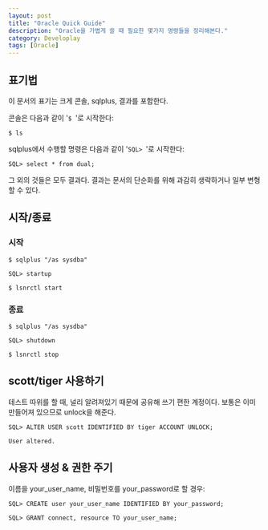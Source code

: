 ```yaml
---
layout: post
title: "Oracle Quick Guide"
description: "Oracle을 가볍게 쓸 때 필요한 몇가지 명령들을 정리해본다."
category: Developlay
tags: [Oracle]
---
```


## 표기법

이 문서의 표기는 크게 콘솔, sqlplus, 결과를 포함한다.

콘솔은 다음과 같이 '`$ `'로 시작한다:

~~~
$ ls
~~~

sqlplus에서 수행할 명령은 다음과 같이 '`SQL> `'로 시작한다:

~~~
SQL> select * from dual;
~~~

그 외의 것들은 모두 결과다.
결과는 문서의 단순화를 위해 과감히 생략하거나 일부 변형할 수 있다.



## 시작/종료

### 시작

~~~
$ sqlplus "/as sysdba"

SQL> startup

$ lsnrctl start
~~~

### 종료

~~~
$ sqlplus "/as sysdba"

SQL> shutdown

$ lsnrctl stop
~~~



## scott/tiger 사용하기

테스트 따위를 할 때, 널리 알려져있기 때문에 공유해 쓰기 편한 계정이다.
보통은 이미 만들어져 있으므로 unlock을 해준다.

~~~
SQL> ALTER USER scott IDENTIFIED BY tiger ACCOUNT UNLOCK;

User altered.
~~~



## 사용자 생성 & 권한 주기

이름을 your_user_name, 비밀번호를 your_password로 할 경우:

~~~
SQL> CREATE user your_user_name IDENTIFIED BY your_password;

SQL> GRANT connect, resource TO your_user_name;
~~~
